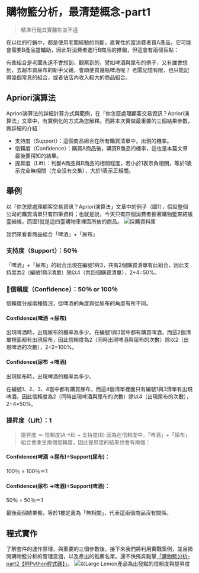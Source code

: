 # 購物籃分析，最清楚概念-part1

> 精準行銷其實離你並不遠

在以往的行銷中，都是使用老闆經驗的判斷，直覺性的當消費者買A產品，它可能會需要B產品當輔助，因此對消費者進行B商品的推銷，但這會有兩個盲點：

有些組合是老闆永遠不會想到、觀察到的，譬如啤酒與尿布的例子，又有誰會想到，去超市買尿布的新手父親，會順便買幾瓶啤酒呢？
老闆記憶有限，也只能記得幾個常見的組合，或者佔店內收入較大的商品組合。

## Apriori演算法
Apriori演算法的詳細計算方式與範例，在「你怎麼處理顧客交易資訊？Apriori演算法」文章中，有實例化的方式為您解釋。而將本次實做最重要的三個結果參數，做詳細的介紹：

* 支持度（Support）：這個商品組合在所有購買清單中，出現的機率。
* 信賴度（Confidence）：購買A商品後，購買B商品的機率，這也是本篇文章最後要得知的結果。
* 提昇度（Lift）：判斷A商品與B商品的相關程度，若小於1表示負相關，等於1表示完全無相關（完全沒有交集），大於1表示正相關。

## 舉例
以「你怎麼處理顧客交易資訊？Apriori演算法」文章中的例子（圖1），假設整個公司的購買清單只有四筆資料；也就是說，今天只有四個消費者推著購物籃來結帳臺結帳，而圖1就是這四臺購物車裡面所放的商品。
![採購資料庫](https://i.imgur.com/HTcazZh.png)

我們來看看商品組合「啤酒」+「尿布」

### 支持度（Support）：50％
「啤酒」+「尿布」的組合出現在編號1與3，共有2個購買清單有此組合，因此支持度為2（編號1與3清單）除以4（共四個購買清單），2÷4=50%。

### 📌信賴度（Confidence）：50％ or 100％
信賴度分成兩種情況，從啤酒的角度與從尿布的角度有所不同。

#### Confidence(啤酒 →尿布)
出現啤酒時，出現尿布的機率為多少。在編號1與3當中都有購買啤酒，而這2個清單裡面都有出現尿布，因此信賴度為2（同時出現啤酒與尿布的次數）除以2（出現啤酒的次數），2÷2=100%。

#### Confidence(尿布 →啤酒)
出現尿布時，出現啤酒的機率為多少。

在編號1、2、3、4當中都有購買尿布，而這4個清單裡面只有編號1與3清單有出現啤酒，因此信賴度為2（同時出現啤酒與尿布的次數）除以4（出現尿布的次數），2÷4=50%。

### 提昇度（Lift）：1
> 提昇度 ＝ 信賴度(A->B) ÷ 支持度(B)
因為在信賴度中，「啤酒」+「尿布」組合會產生兩個信賴度，因此提昇度的結果也會有兩個：
#### Confidence(啤酒 →尿布)÷Support(尿布)：
100％ ÷ 100％＝1

#### Confidence(尿布 →啤酒)÷Support(啤酒)：
50％ ÷ 50％＝1

最後兩個結果都，等於1被定義為「無相關」，代表這兩個商品沒有關係。

## 程式實作
了解套件的運作原理，與重要的三個參數後，接下來我們將利用實戰案例，並且揭開購物籃分析的管理意涵，以及產出的推薦名單。還不快飛奔點擊[「購物籃分析-part2【附Python程式碼】」](/article?a=23)。
![以Large Lemon產品為出發點的信賴度與提昇度](https://i.imgur.com/VKpWHt1.png)
